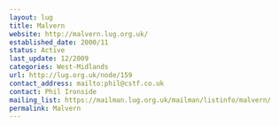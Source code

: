 ```yaml
---
layout: lug
title: Malvern
website: http://malvern.lug.org.uk/
established_date: 2000/11
status: Active
last_update: 12/2009
categories: West-Midlands
url: http://lug.org.uk/node/159
contact_address: mailto:phil@cstf.co.uk
contact: Phil Ironside
mailing_list: https://mailman.lug.org.uk/mailman/listinfo/malvern/
permalink: Malvern
---
```

